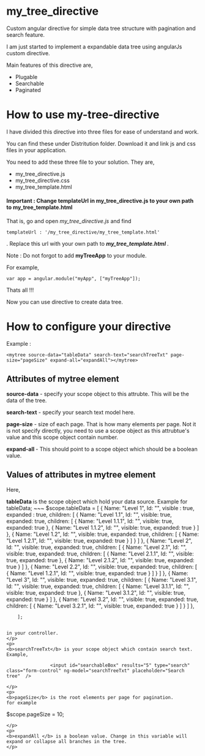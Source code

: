 # my_tree_directive
Custom angular directive for simple data tree structure with pagination and search feature.

I am just started to implement a expandable data tree using angularJs custom directive.

Main features of this directive are, </n>
<ul>
	<li> Plugable </li>
	<li> Searchable</li>
	<li> Paginated</li>
</ul>

 
# How to use my-tree-directive

I have divided this directive into three files for ease of understand and work.

You can find these under Distritution folder. Download it and link js and css files in your application.

You need to add these three file to your solution. They are,
<ul>
	<li> my_tree_directive.js</li>
	<li> my_tree_directive.css </li>
	<li> my_tree_template.html </li>
</ul>

<h4> Important : Change templateUrl in my_tree_directive.js to your own path to my_tree_template.html </h4>

That is, go and open _my_tree_directive.js_ and find 
~~~ 
templateUrl : '/my_tree_directive/my_tree_template.html' 
~~~
. Replace this url with your own path to <b> _my_tree_template.html_ </b>.

Note : Do not forgot to add <b>myTreeApp</b> to your module.

For example,
~~~
var app = angular.module("myApp", ["myTreeApp"]);
~~~

Thats all !!!

Now you can use <b><mytree> </mytree></b> directive to create data tree.

# How to configure your directive

Example :
~~~
<mytree source-data="tableData" search-text="searchTreeTxt" page-size="pageSize" expand-all="expandAll"></mytree>
~~~

<h2> Attributes of mytree element </h2>
<p>
 <b>source-data</b> - specify your scope object to this attrubte. This will be the data of the tree.
</p>

<p>
<b>search-text</b> - specify your search text model here.
</p>

<p>
<b>page-size</b> - size of each page. That is how many elements per page. Not it is not specify directly, you need to use a scope object as this attrubtue's value and this scope object contain number.
</p>

<p>
<b> expand-all </b> - This should point to a scope object which should be a boolean value.
</p>

<h2> Values of attributes in mytree element </h2>

Here, 
<p>
	<b>tableData</b> is the scope object which hold your data source.
Example for tableData;
~~~
$scope.tableData =
        [
            {
                Name: "Level 1", Id: "", visible : true, expanded : true,
                children: [
                  {
                      Name: "Level 1.1", Id: "", visible: true, expanded: true,
                      children: [
                          { Name: "Level 1.1.1", Id: "", visible: true, expanded: true },
                          { Name: "Level 1.1.2", Id: "", visible: true, expanded: true }
                      ]
                  },
                  {
                      Name: "Level 1.2", Id: "", visible: true, expanded: true,
                      children: [
                          { Name: "Level 1.2.1", Id: "", visible: true, expanded: true }
                      ]
                  }
                ]
            },
            {
                Name: "Level 2", Id: "", visible: true, expanded: true,
                children: [
                  {
                      Name: "Level 2.1", Id: "", visible: true, expanded: true,
                      children: [
                          { Name: "Level 2.1.1", Id: "", visible: true, expanded: true },
                          { Name: "Level 2.1.2", Id: "", visible: true, expanded: true }
                      ]
                  },
                  {
                      Name: "Level 2.2", Id: "", visible: true, expanded: true,
                      children: [
                          { Name: "Level 1.2.1", Id: "", visible: true, expanded: true }
                      ]
                  }
                ]
            },
            {
                Name: "Level 3", Id: "", visible: true, expanded: true,
                children: [
                  {
                      Name: "Level 3.1", Id: "", visible: true, expanded: true,
                      children: [
                          { Name: "Level 3.1.1", Id: "", visible: true, expanded: true },
                          { Name: "Level 3.1.2", Id: "", visible: true, expanded: true }
                      ]
                  },
                  {
                      Name: "Level 3.2", Id: "", visible: true, expanded: true,
                      children: [
                          { Name: "Level 3.2.1", Id: "", visible: true, expanded: true }
                      ]
                  }
                ]
            },

        ];
~~~

in your controller.
</p>
<p>
<b>searchTreeTxt</b> is your scope object which contain search text.
Example,
~~~
<!--Tree search box-->
                    <input id="searchableBox" results="5" type="search" class="form-control" ng-model="searchTreeTxt" placeholder="Search tree"  />
~~~
</p>
<p>
<b>pageSize</b> is the root elements per page for pagination.
for example 
~~~
$scope.pageSize = 10;
~~~
</p>
<p>
<b>expandAll </b> is a boolean value. Change in this variable will expand or collapse all branches in the tree.
</p>
